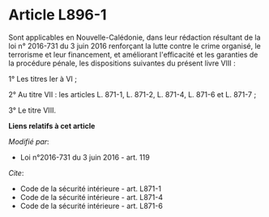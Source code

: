 # Article L896-1

Sont applicables en Nouvelle-Calédonie, dans leur rédaction résultant de la loi n° 2016-731 du 3 juin 2016 renforçant la
lutte contre le crime organisé, le terrorisme et leur financement, et améliorant l'efficacité et les garanties de la
procédure pénale, les dispositions suivantes du présent livre VIII : 

1° Les titres Ier à VI ; 

2° Au titre VII : les articles L. 871-1, L. 871-2, 
L. 871-4, 
L. 871-6 et L. 871-7 ; 

3° Le titre VIII.

**Liens relatifs à cet article**

_Modifié par_:

  - Loi n°2016-731 du 3 juin 2016 - art. 119

_Cite_:

  - Code de la sécurité intérieure - art. L871-1
  - Code de la sécurité intérieure - art. L871-4
  - Code de la sécurité intérieure - art. L871-6
